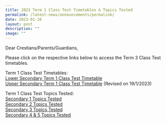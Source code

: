 ```yaml
---
title: 2023 Term 1 Class Test Timetables & Topics Tested
permalink: /latest-news/announcements/permalink/
date: 2023-01-16
layout: post
description: ""
image: ""
---
```


Dear Crestians/Parents/Guardians,

Please click on the respective links below to access the Term 3 Class Test timetables.

Term 1 Class Test Timetables:<br>
[Lower Secondary Term 1 Class Test Timetable](/files/2023classtesttimetable1.pdf)<br>
[Upper Secondary Term 1 Class Test Timetable](/files/2023classtesttimetable2.pdf) (Revised on 19/1/2023)

Term 1 Class Test Topics Tested:<br>
[Secondary 1 Topics Tested](/files/2023classtesttimetable3.pdf)<br>
[Secondary 2 Topics Tested](/files/2023classtesttimetable4.pdf)<br>
[Secondary 3 Topics Tested](/files/2023classtesttimetable5.pdf)<br>
[Secondary 4 & 5 Topics Tested](/files/2023classtesttimetable6.pdf)
